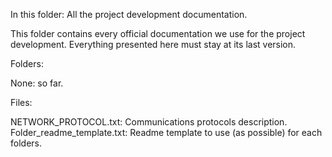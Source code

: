 In this folder: All the project development documentation.

This folder contains every official documentation we use for the project development.
Everything presented here must stay at its last version.

Folders:
  
  None: so far.
  
Files:
  
  NETWORK_PROTOCOL.txt: Communications protocols description.
  Folder_readme_template.txt: Readme template to use (as possible) for each folders.
  
  

